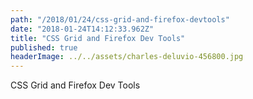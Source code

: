 ```yaml
---
path: "/2018/01/24/css-grid-and-firefox-devtools"
date: "2018-01-24T14:12:33.962Z"
title: "CSS Grid and Firefox Dev Tools"
published: true
headerImage: ../../assets/charles-deluvio-456800.jpg
---
```


CSS Grid and Firefox Dev Tools